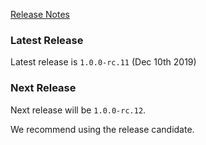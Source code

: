 [Release Notes](https://github.com/Haufe-Lexware/wicked.haufe.io/blob/master/doc/release-notes.md)

### Latest Release

Latest release is `1.0.0-rc.11` (Dec 10th 2019)

### Next Release

Next release will be `1.0.0-rc.12`.

We recommend using the release candidate.
